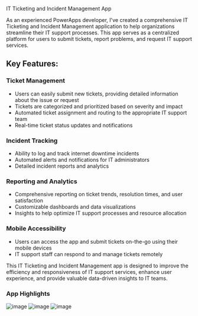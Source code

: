  IT Ticketing and Incident Management App

As an experienced PowerApps developer, I've created a comprehensive IT Ticketing and Incident Management application to help organizations streamline their IT support processes. This app serves as a centralized platform for users to submit tickets, report problems, and request IT support services.

## Key Features:

### Ticket Management
- Users can easily submit new tickets, providing detailed information about the issue or request
- Tickets are categorized and prioritized based on severity and impact
- Automated ticket assignment and routing to the appropriate IT support team
- Real-time ticket status updates and notifications

### Incident Tracking
- Ability to log and track internet downtime incidents
- Automated alerts and notifications for IT administrators
- Detailed incident reports and analytics

### Reporting and Analytics
- Comprehensive reporting on ticket trends, resolution times, and user satisfaction
- Customizable dashboards and data visualizations
- Insights to help optimize IT support processes and resource allocation

### Mobile Accessibility
- Users can access the app and submit tickets on-the-go using their mobile devices
- IT support staff can respond to and manage tickets remotely

This IT Ticketing and Incident Management app is designed to improve the efficiency and responsiveness of IT support services, enhance user experience, and provide valuable data-driven insights to IT teams.

### App Highlights
![image](https://github.com/user-attachments/assets/8b08f21d-29b5-4b5a-acd1-b5a204178411)
![image](https://github.com/user-attachments/assets/34cbf09b-bcd0-4420-967d-39227957cb1b)
![image](https://github.com/user-attachments/assets/d5d5e8f3-abec-46d7-b9eb-c20f2c082859)




